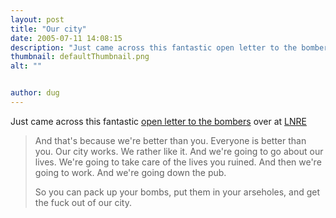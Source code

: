 ```yaml
---
layout: post
title: "Our city"
date: 2005-07-11 14:08:15
description: "Just came across this fantastic open letter to the bombers over at LNRE And that&#8217;s because we&#8217;re better than you. Everyone is better than you. Our city works. We rather like it. And we&#8217;re going to go about our lives&#8230;."
thumbnail: defaultThumbnail.png
alt: ""


author: dug
---
```


<p>Just came across this fantastic <a href="http://www.lnreview.co.uk/news/005167.php">open letter to the bombers</a> over at <a href="http://www.lnreview.co.uk/"><span class="caps">LNRE</span></a></p>

<blockquote><p>And that's because we're better than you. Everyone is better than you. Our city works. We rather like it. And we're going to go about our lives. We're going to take care of the lives you ruined. And then we're going to work. And we're going down the pub.</p>

<p>So you can pack up your bombs, put them in your arseholes, and get the fuck out of our city.</p></blockquote>
